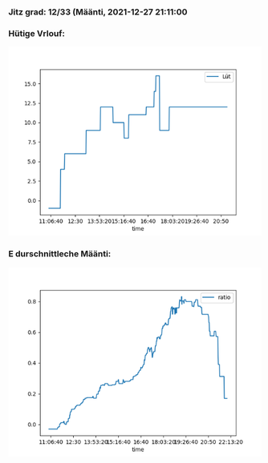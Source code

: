 ### Jitz grad: 12/33 (Määnti, 2021-12-27 21:11:00

### Hütige Vrlouf:
![Graph](Today.png)

### E durschnittleche Määnti:
![Graph](Määnti.png)